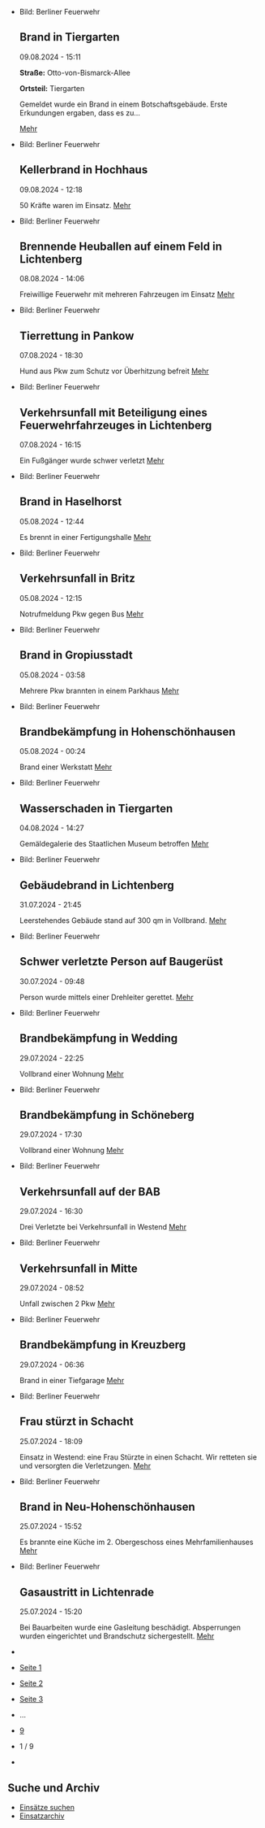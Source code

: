 * Bild: Berliner Feuerwehr

  Brand in Tiergarten
  ----------

   09.08.2024 - 15:11

  **Straße:** Otto-von-Bismarck-Allee

  **Ortsteil:** Tiergarten

  Gemeldet wurde ein Brand in einem Botschaftsgebäude. Erste Erkundungen ergaben, dass es zu…

  [Mehr](https://www.berliner-feuerwehr.de/aktuelles/einsaetze/brand-in-tiergarten-3-4578/)

* Bild: Berliner Feuerwehr

  Kellerbrand in Hochhaus
  ----------

   09.08.2024 - 12:18

   50 Kräfte waren im Einsatz.
  [Mehr](https://www.berliner-feuerwehr.de/aktuelles/einsaetze/kellerbrand-in-hochhaus-4576/)

* Bild: Berliner Feuerwehr

  Brennende Heuballen auf einem Feld in Lichtenberg
  ----------

   08.08.2024 - 14:06

   Freiwillige Feuerwehr mit mehreren Fahrzeugen im Einsatz
  [Mehr](https://www.berliner-feuerwehr.de/aktuelles/einsaetze/brennende-heuballen-in-lichtenberg-4575/)

* Bild: Berliner Feuerwehr

  Tierrettung in Pankow
  ----------

   07.08.2024 - 18:30

   Hund aus Pkw zum Schutz vor Überhitzung befreit
  [Mehr](https://www.berliner-feuerwehr.de/aktuelles/einsaetze/tierrettung-in-pankow-4573/)

* Bild: Berliner Feuerwehr

  Verkehrsunfall mit Beteiligung eines Feuerwehrfahrzeuges in Lichtenberg
  ----------

   07.08.2024 - 16:15

   Ein Fußgänger wurde schwer verletzt
  [Mehr](https://www.berliner-feuerwehr.de/aktuelles/einsaetze/verkehrsunfall-mit-dem-beteiligung-eines-feuerwehrfahrzeuges-in-friedrichsfelde-4572/)

* Bild: Berliner Feuerwehr

  Brand in Haselhorst
  ----------

   05.08.2024 - 12:44

   Es brennt in einer Fertigungshalle
  [Mehr](https://www.berliner-feuerwehr.de/aktuelles/einsaetze/brand-in-haselhorst-2-4571/)

* Bild: Berliner Feuerwehr

  Verkehrsunfall in Britz
  ----------

   05.08.2024 - 12:15

   Notrufmeldung Pkw gegen Bus
  [Mehr](https://www.berliner-feuerwehr.de/aktuelles/einsaetze/verkehrsunfall-in-britz-1-4570/)

* Bild: Berliner Feuerwehr

  Brand in Gropiusstadt
  ----------

   05.08.2024 - 03:58

   Mehrere Pkw brannten in einem Parkhaus
  [Mehr](https://www.berliner-feuerwehr.de/aktuelles/einsaetze/brand-in-gropiusstadt-2-4569/)

* Bild: Berliner Feuerwehr

  Brandbekämpfung in Hohenschönhausen
  ----------

   05.08.2024 - 00:24

   Brand einer Werkstatt
  [Mehr](https://www.berliner-feuerwehr.de/aktuelles/einsaetze/brandbekaempfung-in-hohenschoenhausen-4568/)

* Bild: Berliner Feuerwehr

  Wasserschaden in Tiergarten
  ----------

   04.08.2024 - 14:27

   Gemäldegalerie des Staatlichen Museum betroffen
  [Mehr](https://www.berliner-feuerwehr.de/aktuelles/einsaetze/wasserschaden-in-tiergarten-4567/)

* Bild: Berliner Feuerwehr

  Gebäudebrand in Lichtenberg
  ----------

   31.07.2024 - 21:45

   Leerstehendes Gebäude stand auf 300 qm in Vollbrand.
  [Mehr](https://www.berliner-feuerwehr.de/aktuelles/einsaetze/gebaeudebrand-in-lichtenberg-4566/)

* Bild: Berliner Feuerwehr

  Schwer verletzte Person auf Baugerüst
  ----------

   30.07.2024 - 09:48

   Person wurde mittels einer Drehleiter gerettet.
  [Mehr](https://www.berliner-feuerwehr.de/aktuelles/einsaetze/schwer-verletzte-person-auf-baugeruest-4565/)

* Bild: Berliner Feuerwehr

  Brandbekämpfung in Wedding
  ----------

   29.07.2024 - 22:25

   Vollbrand einer Wohnung
  [Mehr](https://www.berliner-feuerwehr.de/aktuelles/einsaetze/brandbekaempfung-in-wedding-4564/)

* Bild: Berliner Feuerwehr

  Brandbekämpfung in Schöneberg
  ----------

   29.07.2024 - 17:30

   Vollbrand einer Wohnung
  [Mehr](https://www.berliner-feuerwehr.de/aktuelles/einsaetze/brandbekaempfung-in-schoeneberg-1-4563/)

* Bild: Berliner Feuerwehr

  Verkehrsunfall auf der BAB
  ----------

   29.07.2024 - 16:30

   Drei Verletzte bei Verkehrsunfall in Westend
  [Mehr](https://www.berliner-feuerwehr.de/aktuelles/einsaetze/verkehrsunfall-auf-der-bab-1-4562/)

* Bild: Berliner Feuerwehr

  Verkehrsunfall in Mitte
  ----------

   29.07.2024 - 08:52

   Unfall zwischen 2 Pkw
  [Mehr](https://www.berliner-feuerwehr.de/aktuelles/einsaetze/verkehrsunfall-in-mitte-1-4560/)

* Bild: Berliner Feuerwehr

  Brandbekämpfung in Kreuzberg
  ----------

   29.07.2024 - 06:36

   Brand in einer Tiefgarage
  [Mehr](https://www.berliner-feuerwehr.de/aktuelles/einsaetze/brandbekaempfung-in-kreuzberg-4559/)

* Bild: Berliner Feuerwehr

  Frau stürzt in Schacht
  ----------

   25.07.2024 - 18:09

   Einsatz in Westend: eine Frau Stürzte in einen Schacht. Wir retteten sie und versorgten die Verletzungen.
  [Mehr](https://www.berliner-feuerwehr.de/aktuelles/einsaetze/frau-stuerzt-in-schacht-4558/)

* Bild: Berliner Feuerwehr

  Brand in Neu-Hohenschönhausen
  ----------

   25.07.2024 - 15:52

   Es brannte eine Küche im 2. Obergeschoss eines Mehrfamilienhauses
  [Mehr](https://www.berliner-feuerwehr.de/aktuelles/einsaetze/brand-in-neu-hohenschoenhausen-8-4556/)

* Bild: Berliner Feuerwehr

  Gasaustritt in Lichtenrade
  ----------

   25.07.2024 - 15:20

   Bei Bauarbeiten wurde eine Gasleitung beschädigt. Absperrungen wurden eingerichtet und Brandschutz sichergestellt.
  [Mehr](https://www.berliner-feuerwehr.de/aktuelles/einsaetze/gasaustritt-in-lichtenrade-4555/)

* []()
* [Seite 1](https://www.berliner-feuerwehr.de/aktuelles/einsaetze/1/)
* [Seite 2](https://www.berliner-feuerwehr.de/aktuelles/einsaetze/2/)
* [Seite 3](https://www.berliner-feuerwehr.de/aktuelles/einsaetze/3/)
* …
* [9](https://www.berliner-feuerwehr.de/aktuelles/einsaetze/9/)
* 1 / 9
* [](https://www.berliner-feuerwehr.de/aktuelles/einsaetze/2/)

Suche und Archiv
----------

* [Einsätze suchen](https://www.berliner-feuerwehr.de/aktuelles/einsaetze/einsatzsuche/)
* [Einsatzarchiv](https://www.berliner-feuerwehr.de/aktuelles/einsaetze/einsatzarchiv/)
